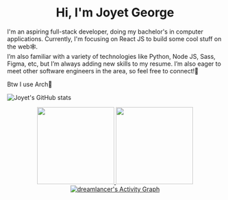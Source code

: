 <h1 align="center">Hi, I'm Joyet George</h1>

I'm an aspiring full-stack developer, doing my bachelor's in computer applications. Currently, I'm focusing on React JS to build some cool stuff on the web🕸. <br>
I’m also familiar with a variety of technologies like Python, Node JS, Sass, Figma, etc, but I’m always adding new skills to my resume. I’m also eager to meet other software engineers in the area, so feel free to connect!🚀

Btw I use Arch🐧



![Joyet's GitHub stats](https://github-readme-stats.vercel.app/api?username=joyetgeorge&show_icons=true&theme=radical)

<div align="center">
  <a href="https://github.com/joyetgeorge">
  <img height="180em" src="https://github-readme-stats.vercel.app/api?username=joyetgeorge&show_icons=true&theme=dark&include_all_commits=true&count_private=true"/>
  <img height="180em" src="https://github-readme-stats.vercel.app/api/top-langs/?username=joyetgeorge&layout=compact&langs_count=7&theme=dark"/>
<!--   <img height="295em"  src="https://activity-graph.herokuapp.com/graph?username=joyetgeorge&theme=xcode"/> -->
   <img alt="dreamlancer's Activity Graph" src="https://activity-graph.herokuapp.com/graph?username=joyetgeorge&bg_color=1c292E&color=a7e729&line=e729c7&point=FFFFFF&hide_border=true" />
</a></div>
